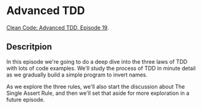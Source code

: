 # Advanced TDD

[Clean Code: Advanced TDD, Episode 19](https://cleancoders.com/episode/clean-code-episode-19-p1).

## Descritpion

In this episode we're going to do a deep dive into the three laws of TDD with lots of code examples. We'll study the process of TDD in minute detail as we gradually build a simple program to invert names.

As we explore the three rules, we'll also start the discussion about The Single Assert Rule, and then we'll set that aside for more exploration in a future episode.
